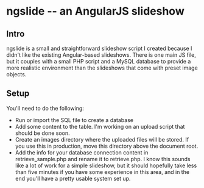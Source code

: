 # ngslide -- an AngularJS slideshow
## Intro
ngslide is a small and straightforward slideshow script I created because I didn't like the existing Angular-based slideshows.
There is one main JS file, but it couples with a small PHP script and a MySQL database to provide a more realistic environment
than the slideshows that come with preset image objects.

## Setup
You'll need to do the following:
- Run or import the SQL file to create a database
- Add some content to the table. I'm working on an upload script that should be done soon.
- Create an images directory where the uploaded files will be stored. If you use this in production,
move this directory above the document root.
- Add the info for your database connection content in retrieve_sample.php and rename it to retrieve.php.
I know this sounds like a lot of work for a simple slideshow,
but it should hopefully take less than five minutes if you have some experience in this area,
and in the end you'll have a pretty usable system set up.
